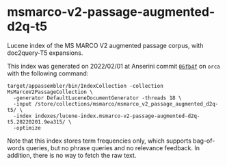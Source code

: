 # msmarco-v2-passage-augmented-d2q-t5

Lucene index of the MS MARCO V2 augmented passage corpus, with doc2query-T5 expansions.

This index was generated on 2022/02/01 at Anserini commit [`06fb4f`](https://github.com/castorini/anserini/commit/9ea3159adeeffd84e10e197af4c36febb5b74c7b) on `orca` with the following command:

```
target/appassembler/bin/IndexCollection -collection MsMarcoV2PassageCollection \
  -generator DefaultLuceneDocumentGenerator -threads 18 \
  -input /store/collections/msmarco/msmarco_v2_passage_augmented_d2q-t5/ \
  -index indexes/lucene-index.msmarco-v2-passage-augmented-d2q-t5.20220201.9ea315/ \
  -optimize
```

Note that this index stores term frequencies only, which supports bag-of-words queries, but no phrase queries and no relevance feedback. In addition, there is no way to fetch the raw text.
